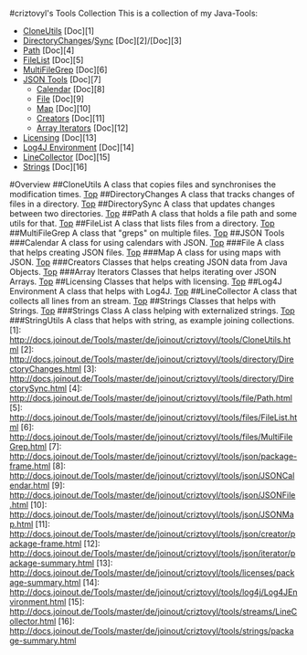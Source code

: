 #criztovyl's Tools Collection
This is a collection of my Java-Tools:
 + [CloneUtils](#cloneutils) [Doc][1]
 + [DirectoryChanges](#directorychanges)/[Sync](#directorysync) [Doc][2]/[Doc][3]
 + [Path](#path) [Doc][4]
 + [FileList](#filelist) [Doc][5]
 + [MultiFileGrep](#multifilegrep) [Doc][6]
 + [JSON Tools](#json_tools) [Doc][7]
    + [Calendar](#calendar) [Doc][8]
    + [File](#file) [Doc][9]
    + [Map](#map) [Doc][10]
    + [Creators](#reators) [Doc][11]
    + [Array Iterators](#array_iterators) [Doc][12]
 + [Licensing](#licensing) [Doc][13]
 + [Log4J Environment](#log4j_environment) [Doc][14]
 + [LineCollector](#linecollector) [Doc][15]
 + [Strings](#strings) [Doc][16]

#Overview
##CloneUtils
A class that copies files and synchronises the modification times.
[Top](#criztovyls_tools_collection)
##DirectoryChanges
A class that tracks changes of files in a directory.
[Top](#criztovyls_tools_collection)
##DirectorySync
A class that updates changes between two directories.
[Top](#criztovyls_tools_collection)
##Path
A class that holds a file path and some utils for that.
[Top](#criztovyls_tools_collection)
##FileList
A class that lists files from a directory.
[Top](#criztovyls_tools_collection)
##MultiFileGrep
A class that "greps" on multiple files.
[Top](#criztovyls_tools_collection)
##JSON Tools
###Calendar
A class for using calendars with JSON.
[Top](#criztovyls_tools_collection)
###File
A class that helps creating JSON files.
[Top](#criztovyls_tools_collection)
###Map
A class for using maps with JSON.
[Top](#criztovyls_tools_collection)
###Creators
Classes that helps creating JSON data from Java Objects.
[Top](#criztovyls_tools_collection)
###Array Iterators
Classes that helps iterating over JSON Arrays.
[Top](#criztovyls_tools_collection)
##Licensing
Classes that helps with licensing.
[Top](#criztovyls_tools_collection)
##Log4J Environment
A class that helps with Log4J.
[Top](#criztovyls_tools_collection)
##LineCollector
A class that collects all lines from an stream.
[Top](#criztovyls_tools_collection)
##Strings
Classes that helps with Strings.
[Top](#criztovyls_tools_collection)
###Strings Class
A class helping with externalized strings.
[Top](#criztovyls_tools_collection)
###StringUtils
A class that helps with string, as example joining collections.
[1]: http://docs.joinout.de/Tools/master/de/joinout/criztovyl/tools/CloneUtils.html
[2]: http://docs.joinout.de/Tools/master/de/joinout/criztovyl/tools/directory/DirectoryChanges.html
[3]: http://docs.joinout.de/Tools/master/de/joinout/criztovyl/tools/directory/DirectorySync.html
[4]: http://docs.joinout.de/Tools/master/de/joinout/criztovyl/tools/file/Path.html
[5]: http://docs.joinout.de/Tools/master/de/joinout/criztovyl/tools/files/FileList.html
[6]: http://docs.joinout.de/Tools/master/de/joinout/criztovyl/tools/files/MultiFileGrep.html
[7]: http://docs.joinout.de/Tools/master/de/joinout/criztovyl/tools/json/package-frame.html
[8]: http://docs.joinout.de/Tools/master/de/joinout/criztovyl/tools/json/JSONCalendar.html
[9]: http://docs.joinout.de/Tools/master/de/joinout/criztovyl/tools/json/JSONFile.html
[10]: http://docs.joinout.de/Tools/master/de/joinout/criztovyl/tools/json/JSONMap.html
[11]: http://docs.joinout.de/Tools/master/de/joinout/criztovyl/tools/json/creator/package-frame.html
[12]: http://docs.joinout.de/Tools/master/de/joinout/criztovyl/tools/json/iterator/package-summary.html
[13]: http://docs.joinout.de/Tools/master/de/joinout/criztovyl/tools/licenses/package-summary.html
[14]: http://docs.joinout.de/Tools/master/de/joinout/criztovyl/tools/log4j/Log4JEnvironment.html
[15]: http://docs.joinout.de/Tools/master/de/joinout/criztovyl/tools/streams/LineCollector.html
[16]: http://docs.joinout.de/Tools/master/de/joinout/criztovyl/tools/strings/package-summary.html

